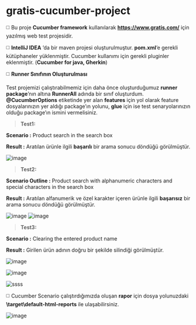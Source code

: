 # gratis-cucumber-project

◻️ Bu proje **Cucumber framework** kullanılarak **https://www.gratis.com/** için yazılmış web test projesidir. 

◻️ **IntelliJ IDEA** ’da bir maven projesi oluşturulmuştur. **pom.xml**’e gerekli kütüphaneler yüklenmiştir. Cucumber kullanımı için gerekli pluginler eklenmiştir. (**Cucumber for java, Gherkin**)

◻️ **Runner Sınıfının Oluşturulması**

Test projemizi çalıştırabilmemiz için daha önce oluşturduğumuz **runner package**’nın altına **RunnerAll** adında bir sınıf oluşturdum. **@CucumberOptions** etiketinde yer alan **features** için yol olarak feature dosyalarınızın yer aldığı package’ın yolunu, **glue** için ise test senaryolarınızın olduğu package’ın ismini vermelisiniz.

> **Test1:**

**Scenario :** Product search in the search box

**Result :** Aratılan ürünle ilgili **başarılı** bir arama sonucu döndüğü görülmüştür.

![image](https://user-images.githubusercontent.com/55894683/145225135-262d9b14-25dd-4678-9bf5-f7dfea221c49.png)

> **Test2:**

**Scenario Outline :** Product search with alphanumeric characters and special characters in the search box

**Result :** Aratılan alfanumerik ve özel karakter içeren ürünle ilgili **başarısız** bir arama sonucu döndüğü görülmüştür.

![image](https://user-images.githubusercontent.com/55894683/145225382-760ecc01-a209-46fe-b8e2-af1a1109e0d9.png)
![image](https://user-images.githubusercontent.com/55894683/145225400-eca4ca59-3a2d-413b-baa6-97982ac353ad.png)

> **Test3:**

**Scenario :** Clearing the entered product name

**Result :** Girilen ürün adının doğru bir şekilde silindiği görülmüştür.

![image](https://user-images.githubusercontent.com/55894683/145225754-69c2fa43-dd27-487c-a02c-b85a6aeb5f6b.png)

 ![image](https://user-images.githubusercontent.com/55894683/145225772-cbdba1fa-4dd9-412a-b8c9-80c41c041240.png)
 


![ssss](https://user-images.githubusercontent.com/55894683/144934347-5ced7f60-6c25-4199-9d59-1bcf6cf08be2.PNG)

◻️ Cucumber Scenario çalıştırdığımızda oluşan **rapor** için dosya yolunuzdaki **\target\default-html-reports** ile ulaşabilirsiniz.

![image](https://user-images.githubusercontent.com/55894683/145225994-e4139bdf-ff1b-4fb6-b516-34a1ed6c2db3.png)







